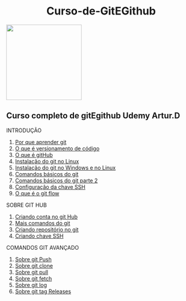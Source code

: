 <h1 align="center">Curso-de-GitEGithub</h1>
<img src=https://github.com/Fas-naWeb/Curso-de-Linux---Concluido/blob/main/Aprendendo_Linux/src/recursos/Curso-de-Git-e-GitHub.png width=200px>

<h2>Curso completo de gitEgithub Udemy Artur.D</h2>

INTRODUÇÃO
<ol>  
  <li>
    <a href ="https://github.com/Fas-naWeb/Curso-de-GitEGithub---Concluido/blob/main/CURSO_DE_GIT/%2401_INTRODUCAO/%24005_Introducao.java">
      Por que aprender git
    </a>
  </li>

   <li>
    <a href ="https://github.com/Fas-naWeb/Curso-de-GitEGithub---Concluido/blob/main/CURSO_DE_GIT/%2401_INTRODUCAO/%24006_OqueEversionamento.java">
      O que é versionamento de código
    </a>
  </li>

  <li>
    <a href ="https://github.com/Fas-naWeb/Curso-de-GitEGithub---Concluido/blob/main/CURSO_DE_GIT/%2401_INTRODUCAO/%24007_OqueEgitHub.java">
      O que é gitHub
    </a>
  </li>

  <li>
    <a href ="https://github.com/Fas-naWeb/Curso-de-GitEGithub---Concluido/blob/main/CURSO_DE_GIT/%2401_INTRODUCAO/%24002_InstalacaoDoGit.java">
      Instalação do git no Linux
    </a>
  </li>  

  <li>
    <a href ="https://github.com/Fas-naWeb/Curso-de-GitEGithub---Concluido/blob/main/CURSO_DE_GIT/%2401_INTRODUCAO/%24009_IntalacaoDoGit.java">
      Instalação do git no Windows e no Linux
    </a>
  </li>  

  <li>
    <a href ="https://github.com/Fas-naWeb/Curso-de-GitEGithub---Concluido/blob/main/CURSO_DE_GIT/%2401_INTRODUCAO/%24001_ComandosBasicosGit.java">
      Comandos básicos do git
    </a>
  </li>

  <li>
    <a href ="https://github.com/Fas-naWeb/Curso-de-GitEGithub---Concluido/blob/main/CURSO_DE_GIT/%2401_INTRODUCAO/%24004_ComandosDogit.java">
      Comandos básicos do git parte 2
    </a>
  </li>

  <li>
    <a href ="https://github.com/Fas-naWeb/Curso-de-GitEGithub---Concluido/blob/main/CURSO_DE_GIT/%2401_INTRODUCAO/%24003_SobreChaveSSH.java">
      Configuração da chave SSH
    </a>
  </li>

  <li>
    <a href ="https://github.com/Fas-naWeb/Curso-de-GitEGithub---Concluido/blob/main/CURSO_DE_GIT/%2401_INTRODUCAO/%24008_OqueEgitFlow.java">
      O que é o git flow
    </a>
  </li> 
</ol>
  SOBRE GIT HUB
<ol>
   <li>
    <a href ="https://github.com/Fas-naWeb/Curso-de-GitEGithub---Concluido/blob/main/CURSO_DE_GIT/%2402_GITBASICO/%24010_CriandoContaGithub.java">
      Criando conta no git Hub
    </a>
  </li>

   <li>
    <a href ="https://github.com/Fas-naWeb/Curso-de-GitEGithub---Concluido/blob/main/CURSO_DE_GIT/%2402_GITBASICO/%24011_ComandosBasicos.java">
      Mais comandos do git
    </a>
   </li>

   <li>
    <a href ="https://github.com/Fas-naWeb/Curso-de-GitEGithub---Concluido/blob/main/CURSO_DE_GIT/%2403_GITHUB_PARTE1/%24012_CriandoUmRepositorioGitHub.java">
      Criando repositório no git
    </a>
  </li>

   <li>
    <a href ="https://github.com/Fas-naWeb/Curso-de-GitEGithub---Concluido/blob/main/CURSO_DE_GIT/%2403_GITHUB_PARTE1/%24013_SobreChaveSSH.java">
      Criando chave SSH
    </a>
  </li> 
 </ol>
 COMANDOS GIT AVANÇADO
 <ol>
   <li>
    <a href ="https://github.com/Fas-naWeb/Curso-de-GitEGithub---Concluido/blob/main/CURSO_DE_GIT/%2404_GITHUB_AVANCADO/%24014_GitPushEnviandoAoServidor.java">
      Sobre git Push
    </a>
  </li> 

   <li>
    <a href ="https://github.com/Fas-naWeb/Curso-de-GitEGithub---Concluido/blob/main/CURSO_DE_GIT/%2404_GITHUB_AVANCADO/%24015_gitCloneClonadoRepositorio.java">
      Sobre git clone
    </a>
  </li>

   <li>
    <a href ="https://github.com/Fas-naWeb/Curso-de-GitEGithub---Concluido/blob/main/CURSO_DE_GIT/%2404_GITHUB_AVANCADO/%24016_gitPullBaixandoCommits.java">
      Sobre git pull
    </a>
  </li>

   <li>
    <a href ="https://github.com/Fas-naWeb/Curso-de-GitEGithub---Concluido/blob/main/CURSO_DE_GIT/%2404_GITHUB_AVANCADO/%24017_GitFetchAtualizandoSuasBranchs.java">
      Sobre git fetch
    </a>
  </li>

   <li>
    <a href ="https://github.com/Fas-naWeb/Curso-de-GitEGithub---Concluido/blob/main/CURSO_DE_GIT/%2404_GITHUB_AVANCADO/%24018_GitLogVerificandoHistorico.java">
      Sobre git log
    </a>
  </li>

  <li>
    <a href ="https://github.com/Fas-naWeb/Curso-de-GitEGithub---Concluido/blob/main/CURSO_DE_GIT/%2404_GITHUB_AVANCADO/%24019_GitTagMarcandoRelease.java">
      Sobre git tag Releases
    </a>
  </li> 
 </ol>

